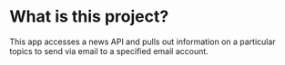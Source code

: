 # What is this project? 

This app accesses a news API and pulls out information on a particular
topics to send via email to a specified email account.